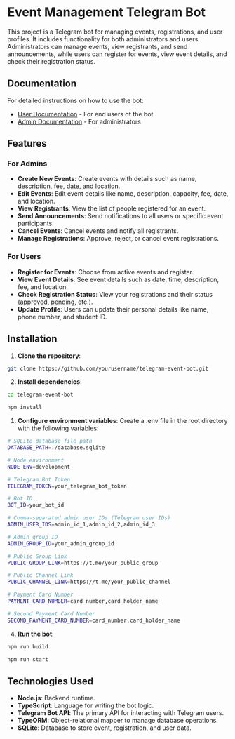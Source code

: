 # Event Management Telegram Bot

This project is a Telegram bot for managing events, registrations, and user profiles. It includes functionality for both administrators and users. Administrators can manage events, view registrants, and send announcements, while users can register for events, view event details, and check their registration status.

## Documentation

For detailed instructions on how to use the bot:

- [User Documentation](./docs/user/README.md) - For end users of the bot
- [Admin Documentation](./docs/admin/README.md) - For administrators

## Features

### For Admins

- **Create New Events**: Create events with details such as name, description, fee, date, and location.
- **Edit Events**: Edit event details like name, description, capacity, fee, date, and location.
- **View Registrants**: View the list of people registered for an event.
- **Send Announcements**: Send notifications to all users or specific event participants.
- **Cancel Events**: Cancel events and notify all registrants.
- **Manage Registrations**: Approve, reject, or cancel event registrations.

### For Users

- **Register for Events**: Choose from active events and register.
- **View Event Details**: See event details such as date, time, description, fee, and location.
- **Check Registration Status**: View your registrations and their status (approved, pending, etc.).
- **Update Profile**: Users can update their personal details like name, phone number, and student ID.

## Installation

1. **Clone the repository**:

```bash
git clone https://github.com/yourusername/telegram-event-bot.git

```

2. **Install dependencies**:

```bash
cd telegram-event-bot

npm install

```

1. **Configure environment variables**:
   Create a .env file in the root directory with the following variables:

```bash
# SQLite database file path
DATABASE_PATH=./database.sqlite

# Node environment
NODE_ENV=development

# Telegram Bot Token
TELEGRAM_TOKEN=your_telegram_bot_token

# Bot ID
BOT_ID=your_bot_id

# Comma-separated admin user IDs (Telegram user IDs)
ADMIN_USER_IDS=admin_id_1,admin_id_2,admin_id_3

# Admin group ID
ADMIN_GROUP_ID=your_admin_group_id

# Public Group Link
PUBLIC_GROUP_LINK=https://t.me/your_public_group

# Public Channel Link
PUBLIC_CHANNEL_LINK=https://t.me/your_public_channel

# Payment Card Number
PAYMENT_CARD_NUMBER=card_number,card_holder_name

# Second Payment Card Number
SECOND_PAYMENT_CARD_NUMBER=card_number,card_holder_name

```

4. **Run the bot**:

```bash
npm run build

npm run start

```

## Technologies Used

- **Node.js**: Backend runtime.
- **TypeScript**: Language for writing the bot logic.
- **Telegram Bot API**: The primary API for interacting with Telegram users.
- **TypeORM**: Object-relational mapper to manage database operations.
- **SQLite**: Database to store event, registration, and user data.

